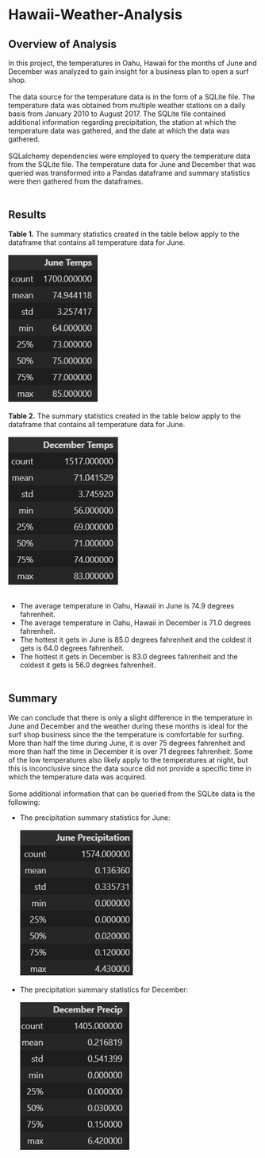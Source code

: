 # Hawaii-Weather-Analysis
## Overview of Analysis
In this project, the temperatures in Oahu, Hawaii for the months of June and December was analyzed to gain insight for a business plan to open a surf shop. <br/><br/>
The data source for the temperature data is in the form of a SQLite file. The temperature data was obtained from multiple weather stations on a daily basis from January 2010 to August 2017. The SQLite file contained additional information regarding precipitation, the station at which the temperature data was gathered, and the date at which the data was gathered. <br/><br/>
SQLalchemy dependencies were employed to query the temperature data from the SQLite file. The temperature data for June and December that was queried was transformed into a Pandas dataframe and summary statistics were then gathered from the dataframes.<br/><br/>
## Results
**Table 1.** The summary statistics created in the table below apply to the dataframe that contains all temperature data for June.<br/><br/>
![June_Summary](./Resources/June_Summary.png)<br/><br/>
**Table 2.** The summary statistics created in the table below apply to the dataframe that contains all temperature data for June.<br/><br/>
![December_Summary](./Resources/December_Summary.png)<br/><br/>
* The average temperature in Oahu, Hawaii in June is 74.9 degrees fahrenheit. 
* The average temperature in Oahu, Hawaii in December is 71.0 degrees fahrenheit. 
* The hottest it gets in June is 85.0 degrees fahrenheit and the coldest it gets is 64.0 degrees fahrenheit.
* The hottest it gets in December is 83.0 degrees fahrenheit and the coldest it gets is 56.0 degrees fahrenheit.<br/><br/>
## Summary 
We can conclude that there is only a slight difference in the temperature in June and December and the weather during these months is ideal for the surf shop business since the the temperature is comfortable for surfing. More than half the time during June, it is over 75 degrees fahrenheit and more than half the time in December it is over 71 degrees fahrenheit. Some of the low temperatures also likely apply to the temperatures at night, but this is inconclusive since the data source did not provide a specific time in which the temperature data was acquired. <br/><br/>
Some additional information that can be queried from the SQLite data is the following:
* The precipitation summary statistics for June:<br/><br/>
![June_Precipitation](./Resources/June_Precip.png)<br/><br/>
* The precipitation summary statistics for December:<br/><br/>
![December_Precipitation](./Resources/December_Precip.png)<br/><br/>